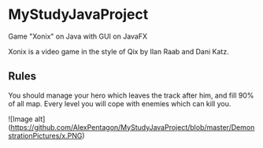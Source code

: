 # MyStudyJavaProject
Game "Xonix" on Java with GUI on JavaFX


Xonix is a video game in the style of Qix by Ilan Raab and Dani Katz.

## Rules
You should manage your hero which leaves the track after him, and fill 90% of all map.
Every level you will cope with enemies which can kill you.

![Image alt] (https://github.com/AlexPentagon/MyStudyJavaProject/blob/master/DemonstrationPictures/x.PNG)
